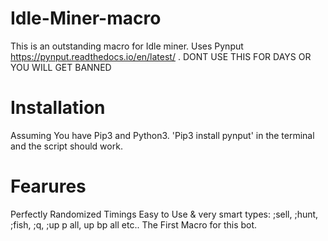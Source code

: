 # Idle-Miner-macro
This is an outstanding macro for Idle miner. Uses Pynput https://pynput.readthedocs.io/en/latest/ . DONT USE THIS FOR DAYS OR YOU WILL GET BANNED

# Installation
Assuming You have Pip3 and Python3. 'Pip3 install pynput' in the terminal and the script should work.

# Fearures
Perfectly Randomized Timings
Easy to Use & very smart
types: ;sell, ;hunt, ;fish, ;q, ;up p all, up bp all etc..
The First Macro for this bot.
